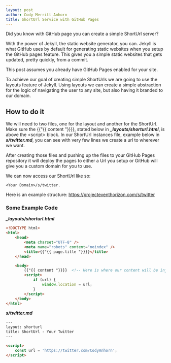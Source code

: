 ```yaml
---
layout: post
author: Cody Merritt Anhorn
title: ShortUrl Service with GitHub Pages
---
```


Did you know with GitHub page you can create a simple ShortUrl server?

With the power of Jekyll, the static website generator, you can. Jekyll is what GitHub uses by default for generating static websites when you setup the GitHub pages feature. This gives you a simple static websites that gets updated, pretty quickly, from a commit.

This post assumes you already have GitHub Pages enabled for your site.

To achieve our goal of creating simple ShortUrls we are going to use the layouts feature of Jekyll. Using layouts we can create a simple abstraction for the logic of navigating the user to any site, but also having it branded to our domain.

## How to do it

We will need to two files, one for the layout and another for the ShortUrl. Make sure the {{"{{ content "}}}}, stated below in ***_layouts/shorturl.html***, is above the &lt;script&gt; block. In our ShortUrl instances file, example below in ***s/twitter.md***, you can see with very few lines we create a url to wherever we want.

After creating those files and pushing up the files to your GitHub Pages repository it will deploy the pages to either a Url you setup or GitHub will give you a custom domain for you to use. 

We can now access our ShortUrl like so: 
~~~
<Your Domain>/s/twitter.
~~~

Here is an example structure: <a href="https://projecteventhorizon.com/s/twitter">https://projecteventhorizon.com/s/twitter</a>

### Some Example Code

***_layouts/shorturl.html***
~~~ html
<!DOCTYPE html>
<html>
    <head>
        <meta charset="UTF-8" />
        <meta name="robots" content="noindex" />
        <title>{{"{{ page.title "}}}}</title>
    </head>

    <body>
        {{"{{ content "}}}}  <!-- Here is where our content will be injected into the page. -->
        <script>
            if (url) {
                window.location = url;
            }
        </script>
    </body>
</html>
~~~

***s/twitter.md***
~~~ html
---
layout: shorturl
title: ShortUrl - Your Twitter
---

<script>
    const url = 'https://twitter.com/CodyAnhorn';
</script>
~~~
